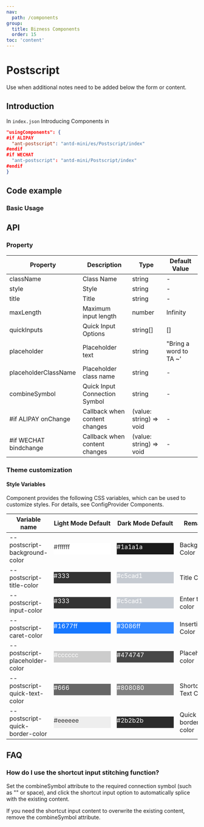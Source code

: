 ```yaml
---
nav:
  path: /components
group:
  title: Bizness Components
  order: 15
toc: 'content'
---
```


# Postscript

Use when additional notes need to be added below the form or content.

## Introduction

In `index.json` Introducing Components in

```json
"usingComponents": {
#if ALIPAY
  "ant-postscript": "antd-mini/es/Postscript/index"
#endif
#if WECHAT
  "ant-postscript": "antd-mini/Postscript/index"
#endif
}
```

## Code example

### Basic Usage

<code src='../../demo/pages/Postscript/index'></code>

## API

### Property

| Property                  | Description             | Type                    | Default Value            |
| --------------------- | ---------------- | ----------------------- | ----------------- |
| className             | Class Name             | string                  | -                 |
| style                 | Style             | string                  | -                 |
| title                 | Title             | string                  | -                 |
| maxLength             | Maximum input length     | number                  | Infinity          |
| quickInputs           | Quick Input Options     | string[]                | []                |
| placeholder           | Placeholder text       | string                  | "Bring a word to TA ~' |
| placeholderClassName  | Placeholder class name       | string                  | -                 |
| combineSymbol         | Quick Input Connection Symbol | string                  | -                 |
| #if ALIPAY onChange   | Callback when content changes | (value: string) => void | -                 |
| #if WECHAT bindchange | Callback when content changes | (value: string) => void | -                 |

### Theme customization

#### Style Variables

Component provides the following CSS variables, which can be used to customize styles. For details, see ConfigProvider Components.

| Variable name                          | Light Mode Default                                                                                    | Dark Mode Default                                                                                    | Remarks         |
| ------------------------------- | ------------------------------------------------------------------------------------------------- | ------------------------------------------------------------------------------------------------- | ------------ |
| --postscript-background-color   | <div style="width: 150px; height: 30px; background-color: #ffffff; color: #333;">#ffffff</div>    | <div style="width: 150px; height: 30px; background-color: #1a1a1a; color: #ffffff;">#1a1a1a</div> | Background Color     |
| --postscript-title-color        | <div style="width: 150px; height: 30px; background-color: #333; color: #ffffff;">#333</div>       | <div style="width: 150px; height: 30px; background-color: #c5cad1; color: #ffffff;">#c5cad1</div> | Title Color     |
| --postscript-input-color        | <div style="width: 150px; height: 30px; background-color: #333; color: #ffffff;">#333</div>       | <div style="width: 150px; height: 30px; background-color: #c5cad1; color: #ffffff;">#c5cad1</div> | Enter text color |
| --postscript-caret-color        | <div style="width: 150px; height: 30px; background-color: #1677ff; color: #ffffff;">#1677ff</div> | <div style="width: 150px; height: 30px; background-color: #3086ff; color: #ffffff;">#3086ff</div> | Insertion Color   |
| --postscript-placeholder-color  | <div style="width: 150px; height: 30px; background-color: #cccccc; color: #ffffff;">#cccccc</div> | <div style="width: 150px; height: 30px; background-color: #474747; color: #ffffff;">#474747</div> | Placeholder color   |
| --postscript-quick-text-color   | <div style="width: 150px; height: 30px; background-color: #666; color: #ffffff;">#666</div>       | <div style="width: 150px; height: 30px; background-color: #808080; color: #ffffff;">#808080</div> | Shortcut Text Color |
| --postscript-quick-border-color | <div style="width: 150px; height: 30px; background-color: #eeeeee; color: #333;">#eeeeee</div>    | <div style="width: 150px; height: 30px; background-color: #2b2b2b; color: #ffffff;">#2b2b2b</div> | Quick border color |

## FAQ

### How do I use the shortcut input stitching function?

Set the combineSymbol attribute to the required connection symbol (such as "" or space), and click the shortcut input option to automatically splice with the existing content.

If you need the shortcut input content to overwrite the existing content, remove the combineSymbol attribute.

